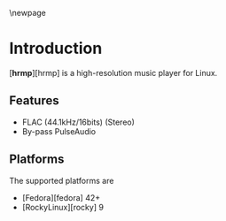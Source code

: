 \newpage

# Introduction

[**hrmp**][hrmp] is a high-resolution music player for Linux.

## Features

* FLAC (44.1kHz/16bits) (Stereo)
* By-pass PulseAudio

## Platforms

The supported platforms are

* [Fedora][fedora] 42+
* [RockyLinux][rocky] 9
